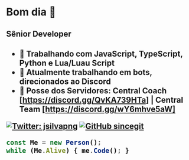 <h1> Bom dia 👋 </h1>
<h2> Sênior Developer <h2>

- 📌 Trabalhando com JavaScript, TypeScript, Python e Lua/Luau Script
- 📌 Atualmente trabalhando em bots, direcionados ao Discord
- 📌 Posse dos Servidores: Central Coach [https://discord.gg/QvKA739HTa] | Central Team [https://discord.gg/wY6mhve5aW]

[![Twitter: jsilvapng](https://img.shields.io/twitter/follow/jsilvapng?style=social)](https://twitter.com/jsilvapng)
[![GitHub sincegit](https://img.shields.io/github/followers/sincegit?label=follow&style=social)](https://github.com/sincegit)

```javascript
const Me = new Person();
while (Me.Alive) { me.Code(); }
```
